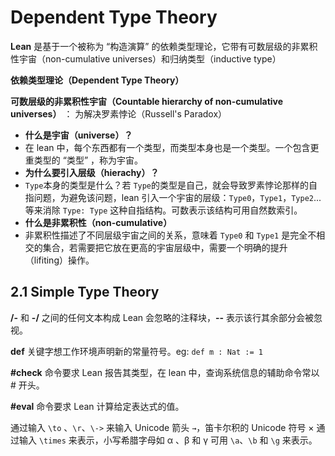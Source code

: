 # Dependent Type Theory

**Lean** 是基于一个被称为 “构造演算” 的依赖类型理论，它带有可数层级的非累积性宇宙（non-cumulative universes）和归纳类型（inductive type）

**依赖类型理论（Dependent Type Theory）**

**可数层级的非累积性宇宙（Countable hierarchy of non-cumulative universes）** ： 为解决罗素悖论（Russell's Paradox）

- **什么是宇宙（universe）？**
- 在 lean 中，每个东西都有一个类型，而类型本身也是一个类型。一个包含更重类型的 “类型” ，称为宇宙。
- **为什么要引入层级（hierachy）？**
- `Type`本身的类型是什么？若 `Type`的类型是自己，就会导致罗素悖论那样的自指问题，为避免该问题，lean 引入一个宇宙的层级：`Type0`，`Type1`，`Type2`... 等来消除 `Type: Type` 这种自指结构。可数表示该结构可用自然数索引。
- **什么是非累积性（non-cumulative）**
- 非累积性描述了不同层级宇宙之间的关系，意味着 `Type0` 和 `Type1` 是完全不相交的集合，若需要把它放在更高的宇宙层级中，需要一个明确的提升（lifiting）操作。

## 2.1 Simple Type Theory

**/-** 和 **-/** 之间的任何文本构成 Lean 会忽略的注释块，**--** 表示该行其余部分会被忽视。

**def** 关键字想工作环境声明新的常量符号。eg: `def m : Nat := 1`

**#check** 命令要求 Lean 报告其类型，在 lean 中，查询系统信息的辅助命令常以 # 开头。

**#eval** 命令要求 Lean 计算给定表达式的值。

通过输入 `\to` 、`\r`、`\->` 来输入 Unicode 箭头 `→`，笛卡尔积的 Unicode 符号 × 通过输入 `\times` 来表示，小写希腊字母如 α 、β 和 γ 可用 `\a`、`\b` 和 `\g` 来表示。











